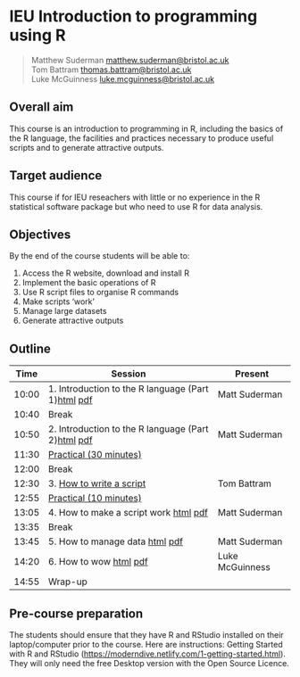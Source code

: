 # IEU Introduction to programming using R

> Matthew Suderman matthew.suderman@bristol.ac.uk<br>
> Tom Battram thomas.battram@bristol.ac.uk<br>
> Luke McGuinness luke.mcguinness@bristol.ac.uk

## Overall aim

This course is an introduction to programming in R, including the basics of the R language, the facilities and practices necessary to produce useful scripts and to generate attractive outputs.

## Target audience
This course if for IEU reseachers with little or no experience in the R statistical software package but who need to use R for data analysis.

## Objectives
By the end of the course students will be able to:

1.	Access the R website, download and install R
2.	Implement the basic operations of R
3.	Use R script files to organise R commands
4.	Make scripts ‘work’
5.	Manage large datasets
6.	Generate attractive outputs

## Outline

|Time |Session |Present|
|-----|--------|-------|
|10:00	|1.	Introduction to the R language (Part 1)[html](https://perishky.github.io/r/introduction/slides.html) [pdf](introduction/introduction.pdf) |Matt Suderman|
|10:40	|Break	||
|10:50	|2.	Introduction to the R language (Part 2)[html](https://perishky.github.io/r/introduction/slides.html#111) [pdf](introduction/introduction.pdf)|Matt Suderman|
|11:30	| [Practical (30 minutes)](introduction/practical.md)||	
|12:00	|Break	||
|12:30	|3.	[How to write a script](how-to-write-a-script/how-to-write-a-script.pdf)    |Tom Battram|
|12:55	| [Practical (10 minutes)](how-to-write-a-script/practical.md)	   ||
|13:05	|4.	How to make a script work [html](https://perishky.github.io/r/making-scripts-work/slides.html) [pdf](how-to-make-scripts-work/how-to-make-scripts-work.pdf)	|Matt Suderman|
|13:35	|Break	||
|13:45	|5.	How to manage data [html](https://perishky.github.io/r/managing-data/slides.html) [pdf](how-to-manage-data/how-to-manage-data.pdf) 	       |Matt Suderman|
|14:20	|6.	How to wow [html](https://mcguinlu.github.io/slides/intro-to-r-phd/teaching-shiny-slides.html) [pdf](how-to-wow/how-to-wow.pdf) |Luke McGuinness|
|14:55	|Wrap-up	||


## Pre-course preparation 

The students should ensure that they have R and RStudio installed on their laptop/computer prior to the course.  Here are instructions: Getting Started with R and RStudio (https://moderndive.netlify.com/1-getting-started.html).  They will only need the free Desktop version with the Open Source Licence.


